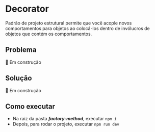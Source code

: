 # Decorator

Padrão de projeto estrutural permite que você acople novos comportamentos para objetos ao colocá-los dentro de invólucros de objetos que contém os comportamentos.

## Problema
🚧 Em construção

## Solução
🚧 Em construção

## Como executar

* Na raiz da pasta ***factory-method***, executar `npm i`
* Depois, para rodar o projeto, executar `npm run dev`